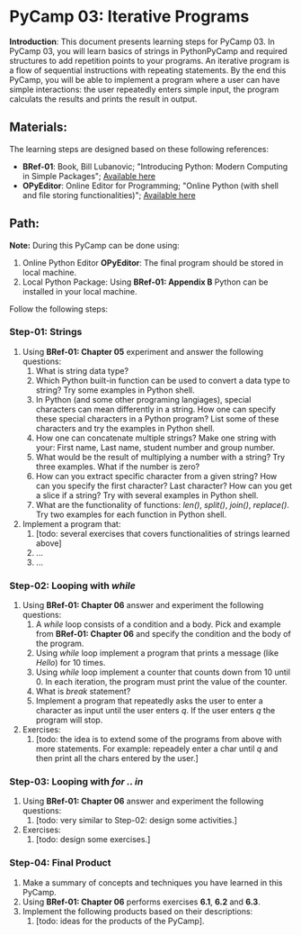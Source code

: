 # PyCamp 03: Iterative Programs

**Introduction**: This document presents learning steps for PyCamp 03. In PyCamp 03, you will learn basics of strings in PythonPyCamp and required structures to add repetition points to your programs. An iterative program is a flow of sequential instructions with repeating statements. By the end this PyCamp, you will be able to implement a program where a user can have simple interactions: the user repeatedly enters simple input, the program calculats the results and prints the result in output.

## Materials:

The learning steps are designed based on these following references:

- **BRef-01**: Book, Bill Lubanovic; "Introducing Python: Modern Computing in Simple Packages"; [Available here](https://www.oreilly.com/library/view/introducing-python-2nd/9781492051374/) 
- **OPyEditor**: Online Editor for Programming; "Online Python (with shell and file storing functionalities)"; [Available here](https://www.online-python.com/)

## Path:

**Note:** During this PyCamp can be done using:

1. Online Python Editor **OPyEditor**: The final program should be stored in local machine.
2. Local Python Package: Using **BRef-01: Appendix B** Python can be installed in your local machine.

Follow the following steps:

### Step-01: Strings

1. Using **BRef-01: Chapter 05** experiment and answer the following questions:
   1. What is string data type?
   2. Which Python built-in function can be used to convert a data type to string? Try some examples in Python shell.
   3. In Python (and some other programing langiages), special characters can mean differently in a string. How one can specify these special characters in a Python program? List some of these characters and try the examples in Python shell.
   4. How one can concatenate multiple strings? Make one string with your: First name, Last name, student number and group number.
   5. What would be the result of multiplying a number with a string? Try three examples. What if the number is zero?
   6. How can you extract specific character from a given string? How can you specify the first character? Last character? How can you get a slice if a string? Try with several examples in Python shell.
   7. What are the functionality of functions: *len()*, *split()*, *join()*, *replace()*. Try two examples for each function in Python shell.
2. Implement a program that:
	1. [todo: several exercises that covers functionalities of strings learned above]
	2. ...
	3. ... 

### Step-02: Looping with *while*

1. Using **BRef-01: Chapter 06** answer and experiment the following questions:
   1. A *while* loop consists of a condition and a body. Pick and example from **BRef-01: Chapter 06** and specify the condition and the body of the program.
   2. Using *while* loop implement a program that prints a message (like *Hello*) for 10 times.
   3. Using *while* loop implement a counter that counts down from 10 until 0. In each iteration, the program must print the value of the counter.
   4. What is *break* statement? 
   5. Implement a program that repeatedly asks the user to enter a character as input until the user enters *q*. If the user enters *q* the program will stop. 
2. Exercises:
   1. [todo: the idea is to extend some of the programs from above with more statements. For example: repeadely enter a char until *q* and then print all the chars entered by the user.]

### Step-03: Looping with *for .. in*

1. Using **BRef-01: Chapter 06** answer and experiment the following questions:
   1. [todo: very similar to Step-02: design some activities.]
2. Exercises:
	1. [todo: design some exercises.]
    

### Step-04: Final Product

1. Make a summary of concepts and techniques you have learned in this PyCamp.
2. Using **BRef-01: Chapter 06** performs exercises **6.1**, **6.2** and **6.3**.
2. Implement the following products based on their descriptions:
   1. [todo: ideas for the products of the PyCamp].




